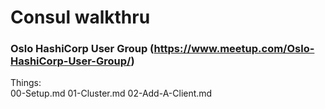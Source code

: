# Consul walkthru
### Oslo HashiCorp User Group (https://www.meetup.com/Oslo-HashiCorp-User-Group/)

Things:   
00-Setup.md
01-Cluster.md
02-Add-A-Client.md